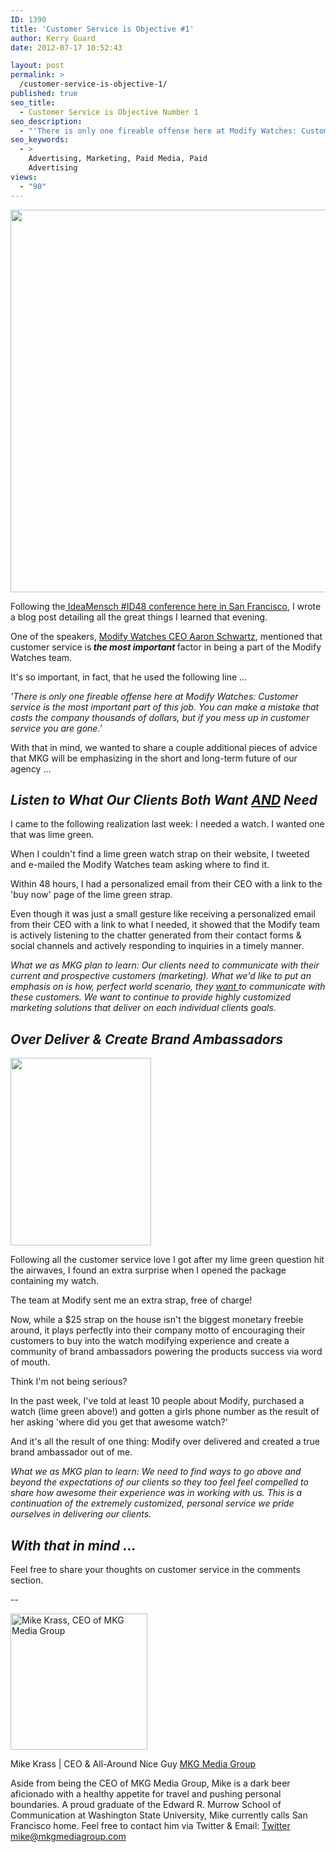 ```yaml
---
ID: 1390
title: 'Customer Service is Objective #1'
author: Kerry Guard
date: 2012-07-17 10:52:43

layout: post
permalink: >
  /customer-service-is-objective-1/
published: true
seo_title:
  - Customer Service is Objective Number 1
seo_description:
  - "'There is only one fireable offense here at Modify Watches: Customer service is the most important part of this job. You can make a mistake that costs the company thousands of dollars, but if you mess up in customer service you are gone.'"
seo_keywords:
  - >
    Advertising, Marketing, Paid Media, Paid
    Advertising
views:
  - "90"
---
```

<img class="aligncenter size-full wp-image-1393" title="modify watches of the week" alt="" src="http://mkgmediagroup.com/wp-content/uploads/2012/07/modify-watches-of-the-week.jpeg" width="612" height="612" />

Following the<a title="Highlights from #ID48" href="http://mkgmediagroup.com/highlights-from-id48-sf/" target="_blank"> IdeaMensch #ID48 conference here in San Francisco</a>, I wrote a blog post detailing all the great things I learned that evening.

One of the speakers, <a href="https://www.modifywatches.com/about.php" target="_blank">Modify Watches CEO Aaron Schwartz</a>, mentioned that customer service is<strong><em> the most important </em></strong>factor in being a part of the Modify Watches team.

It's so important, in fact, that he used the following line ...

<em>'There is only one fireable offense here at Modify Watches: Customer service is the most important part of this job. You can make a mistake that costs the company thousands of dollars, but if you mess up in customer service you are gone.'</em>

With that in mind, we wanted to share a couple additional pieces of advice that MKG will be emphasizing in the short and long-term future of our agency ...
<h2><strong><em>Listen to What Our Clients Both Want <span style="text-decoration: underline;">AND</span> Need</em></strong></h2>
I came to the following realization last week: I needed a watch. I wanted one that was lime green.

When I couldn't find a lime green watch strap on their website, I tweeted and e-mailed the Modify Watches team asking where to find it.

Within 48 hours, I had a personalized email from their CEO with a link to the 'buy now' page of the lime green strap.

Even though it was just a small gesture like receiving a personalized email from their CEO with a link to what I needed, it showed that the Modify team is actively listening to the chatter generated from their contact forms &amp; social channels and actively responding to inquiries in a timely manner.

<em>What we as MKG plan to learn: Our clients need to communicate with their current and prospective customers (marketing). What we'd like to put an emphasis on is how, perfect world scenario, they <span style="text-decoration: underline;">want </span>to communicate with these customers. We want to continue to provide highly customized marketing solutions that deliver on each individual clients goals.</em>
<h2><em>Over Deliver &amp; Create Brand Ambassadors </em></h2>
<img class="alignleft size-medium wp-image-1392" title="modify watches" alt="" src="http://mkgmediagroup.com/wp-content/uploads/2012/07/modify-watches-225x300.png" width="225" height="300" />

Following all the customer service love I got after my lime green question hit the airwaves, I found an extra surprise when I opened the package containing my watch.

The team at Modify sent me an extra strap, free of charge!

Now, while a $25 strap on the house isn't the biggest monetary freebie around, it plays perfectly into their company motto of encouraging their customers to buy into the watch modifying experience and create a community of brand ambassadors powering the products success via word of mouth.

Think I'm not being serious?

In the past week, I've told at least 10 people about Modify, purchased a watch (lime green above!) and gotten a girls phone number as the result of her asking 'where did you get that awesome watch?'

And it's all the result of one thing: Modify over delivered and created a true brand ambassador out of me.

<em>What we as MKG plan to learn: We need to find ways to go above and beyond the expectations of our clients so they too feel feel compelled to share how awesome their experience was in working with us. <em>This is a continuation of the extremely customized, personal service we pride ourselves in delivering our clients.</em></em>
<h2><em>With that in mind ...</em></h2>
Feel free to share your thoughts on customer service in the comments section.

--

<img class="alignleft size-full wp-image-1794" alt="Mike Krass, CEO of MKG Media Group" src="http://mkgmediagroup.com/wp-content/uploads/2011/08/mk_median_bw_head.jpeg" width="219" height="218" />

<span itemprop="jobTitle">Mike Krass | CEO &amp; All-Around Nice Guy</span>
<a itemprop="url" href="http://www.mkgmediagroup.com">MKG Media Group</a>

Aside from being the CEO of MKG Media Group, Mike is a dark beer aficionado with a healthy appetite for travel and pushing personal boundaries. A proud graduate of the Edward R. Murrow School of Communication at Washington State University, Mike currently calls San Francisco home. Feel free to contact him via Twitter &amp; Email:
<a itemprop="url" href="http://www.twitter.com/mikekrass">Twitter</a>
<a itemprop="email" href="mailto:mike@mkgmediagroup.com">mike@mkgmediagroup.com</a>